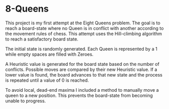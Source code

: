 # 8-Queens

This project is my first attempt at the Eight Queens
problem. The goal is to reach a board-state where no
Queen is in conflict with another according to the
movement rules of chess. This attempt uses the 
Hill-climbing algorithm to reach a satisfactory
board state.

The initial state is randomly generated. Each Queen
is represented by a 1 while empty spaces are filled
with Zeroes.

A Heuristic value is generated for the board state
based on the number of conflicts. Possible moves are
compared by their new Heuristic value. If a lower 
value is found, the board advances to that new 
state and the process is repeated until a value of 
0 is reached.

To avoid local, dead-end maxima I included a method
to manually move a queen to a new position. This 
prevents the board-state from becoming unable to 
progress.

